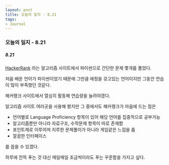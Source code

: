 ```yaml
---
layout: post
title: 오늘의 일지 - 8.21
tags:
- Journal
---
```


### 오늘의 일지 - 8.21



##### 8.21

[HackerRank](hackerrank.com) 라는 알고리즘 사이트에서 파이썬으로 간단한 문제 몇개를 풀었다.

처음 배운 언어가 파이썬이었기 때문에 그만큼 애정을 갖고있는 언어이지만 그동안 연습이 많이 부족했던 것같다.

해커랭크 사이트에서 열심히 활동해 연습량을 늘려야겠다.

알고리즘 사이트 여러곳을 사용해 봤지만 그 중에서도 해커랭크가 마음에 드는 점은

* 언어별로 Language Proficiency 항목이 있어 해당 언어를 집중적으로 공부가능
* 알고리즘뿐만 아니라 자료구조, 수학문제 항목이 따로 존재함
* 포인트제로 이루어져 지루한 문제풀이가 아니라 게임같은 느낌을 줌
* 깔끔한 인터페이스

를 꼽을 수 있겠다.

하루에 잔뜩 푸는 것 대신 매일매일 조금씩이라도 푸는 꾸준함을 가지고 싶다.

